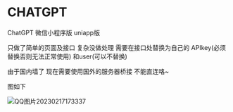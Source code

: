 # CHATGPT
ChatGPT 微信小程序版 uniapp版  

只做了简单的页面及接口 复杂没做处理 需要在接口处替换为自己的 APIkey(必须替换否则无法正常使用) 和user(可以不替换)  

由于国内墙了 现在需要使用国外的服务器桥接 不能直连咯~


图如下  

![QQ图片20230217173337](https://user-images.githubusercontent.com/125270275/219607401-65b4717e-e8e5-4395-9de6-9ba5c9d1af04.png)
